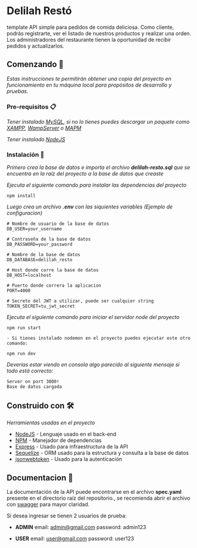 # Delilah Restó

template API simple para pedidos de comida deliciosa. Como cliente, podrás registrarte, ver el listado de nuestros productos y realizar una orden. Los administradores del restaurante tienen la oportunidad de recibir pedidos y actualizarlos.

## Comenzando 🚀

_Estas instrucciones te permitirán obtener una copia del proyecto en funcionamiento en tu máquina local para propósitos de desarrollo y pruebas._

### Pre-requisitos 📋

_Tener instalado [MySQL](https://www.mysql.com/), si no lo tienes puedes descargar un paquete como [XAMPP](https://www.apachefriends.org/es/index.html), [WampServer](https://www.wampserver.com/en/) o [MAPM](https://www.mamp.info/en/windows/)_

_Tener instalado [NodeJS](https://nodejs.org/en/)_

### Instalación 🔧

_Primero crea la base de datos e importa el archivo **delilah-resto.sql** que se encuentra en la raíz del proyecto a la base de datos que creaste_

_Ejecuta el siguiente comando para instalar las dependencias del proyecto_

```
npm install
```

_Luego crea un archivo **.env** con las siquientes variables (Ejemplo de configuracion)_

```
# Nombre de usuario de la base de datos
DB_USER=your_username

# Contraseña de la base de datos
DB_PASSWORD=your_password

# Nombre de la base de datos
DB_DATABASE=delilah_resto

# Host donde corre la base de datos
DB_HOST=localhost

# Puerto donde correra la aplicacion
PORT=4000

# Secreto del JWT a utilizar, puede ser cualquier string
TOKEN_SECRET=tu_jwt_secret
```

_Ejecuta el siguiente comando para iniciar el servidor node del proyecto_

```
npm run start

- Si tienes instalado nodemon en el proyecto puedes ejecutar este otro comando:

npm run dev
```

_Deverias estar viendo en consola algo parecido al siguiente mensaje si todo está correcto:_

```
Server on port 3000!
Base de datos cargada
```

## Construido con 🛠️

_Herramientas usadas en el proyecto_

-   [NodeJS](https://nodejs.org/en/) - Lenguaje usado en el back-end
-   [NPM](https://www.npmjs.com/) - Manejador de dependencias
-   [Express](https://expressjs.com/es/) - Usado para infraestructura de la API
-   [Sequelize](https://sequelize.org/) - ORM usado para la estructura y consulta a la base de datos
-   [jsonwebtoken](https://jwt.io/) - Usado para la autenticación

## Documentacion 📖

La documentación de la API puede encontrarse en el archivo **spec.yaml** presente en el directorio raíz del repositorio., se recomienda abrir el archivo con [swagger](https://editor.swagger.io/#) para mayor claridad.

Si desea ingresar se tienen 2 usuarios de prueba:

-   **ADMIN**
    email: admin@gmail.com
    password: admin123

-   **USER**
    email: user@gmail.com
    password: user123
